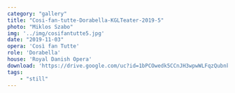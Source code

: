 ```yaml
---
category: "gallery"
title: "Cosi-fan-tutte-Dorabella-KGLTeater-2019-5"
photo: "Miklos Szabo"
img: '../img/cosifantutte5.jpg'
date: "2019-11-03"
opera: 'Così fan Tutte'
role: 'Dorabella'
house: 'Royal Danish Opera'
download: 'https://drive.google.com/uc?id=1bPCOwedk5CCnJH3wpwWLFqzQubnkCmCp&export=download'
tags:
    - "still"
---
```

